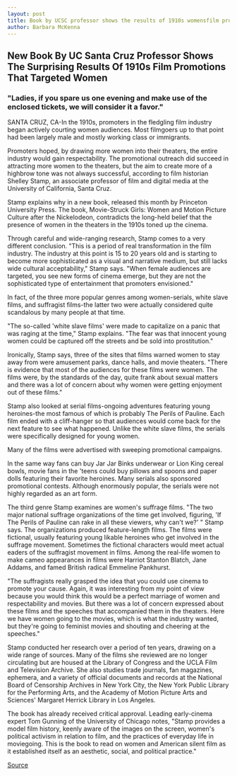 ```yaml
---
layout: post
title: Book by UCSC professor shows the results of 1910s womensfilm promotions
author: Barbara McKenna
---
```


## New Book By UC Santa Cruz Professor Shows The Surprising Results Of 1910s Film Promotions That Targeted Women

### "Ladies, if you spare us one evening and make use of the enclosed tickets, we will consider it a favor."

SANTA CRUZ, CA-In the 1910s, promoters in the fledgling film industry began actively courting women audiences. Most filmgoers up to that point had been largely male and mostly working class or immigrants.

Promoters hoped, by drawing more women into their theaters, the entire industry would gain respectability. The promotional outreach did succeed in attracting more women to the theaters, but the aim to create more of a highbrow tone was not always successful, according to film historian Shelley Stamp, an associate professor of film and digital media at the University of California, Santa Cruz.

Stamp explains why in a new book, released this month by Princeton University Press. The book, Movie-Struck Girls: Women and Motion Picture Culture after the Nickelodeon, contradicts the long-held belief that the presence of women in the theaters in the 1910s toned up the cinema.

Through careful and wide-ranging research, Stamp comes to a very different conclusion. "This is a period of real transformation in the film industry. The industry at this point is 15 to 20 years old and is starting to become more sophisticated as a visual and narrative medium, but still lacks wide cultural acceptability," Stamp says. "When female audiences are targeted, you see new forms of cinema emerge, but they are not the sophisticated type of entertainment that promoters envisioned."

In fact, of the three more popular genres among women-serials, white slave films, and suffragist films-the latter two were actually considered quite scandalous by many people at that time.

"The so-called 'white slave films' were made to capitalize on a panic that was raging at the time," Stamp explains. "The fear was that innocent young women could be captured off the streets and be sold into prostitution."

Ironically, Stamp says, three of the sites that films warned women to stay away from were amusement parks, dance halls, and movie theaters. "There is evidence that most of the audiences for these films were women. The films were, by the standards of the day, quite frank about sexual matters and there was a lot of concern about why women were getting enjoyment out of these films."

Stamp also looked at serial films-ongoing adventures featuring young heroines-the most famous of which is probably The Perils of Pauline. Each film ended with a cliff-hanger so that audiences would come back for the next feature to see what happened. Unlike the white slave films, the serials were specifically designed for young women.

Many of the films were advertised with sweeping promotional campaigns.

In the same way fans can buy Jar Jar Binks underwear or Lion King cereal bowls, movie fans in the 'teens could buy pillows and spoons and paper dolls featuring their favorite heroines. Many serials also sponsored promotional contests. Although enormously popular, the serials were not highly regarded as an art form.

The third genre Stamp examines are women's suffrage films. "The two major national suffrage organizations of the time get involved, figuring, 'If The Perils of Pauline can rake in all these viewers, why can't we?' " Stamp says. The organizations produced feature-length films. The films were fictional, usually featuring young likable heroines who get involved in the suffrage movement. Sometimes the fictional characters would meet actual eaders of the suffragist movement in films. Among the real-life women to make cameo appearances in films were Harriot Stanton Blatch, Jane Addams, and famed British radical Emmeline Pankhurst.

"The suffragists really grasped the idea that you could use cinema to promote your cause. Again, it was interesting from my point of view because you would think this would be a perfect marriage of women and respectability and movies. But there was a lot of concern expressed about these films and the speeches that accompanied them in the theaters. Here we have women going to the movies, which is what the industry wanted, but they're going to feminist movies and shouting and cheering at the speeches."

Stamp conducted her research over a period of ten years, drawing on a wide range of sources. Many of the films she reviewed are no longer circulating but are housed at the Library of Congress and the UCLA Film and Television Archive. She also studies trade journals, fan magazines, ephemera, and a variety of official documents and records at the National Board of Censorship Archives in New York City, the New York Public Library for the Performing Arts, and the Academy of Motion Picture Arts and Sciences' Margaret Herrick Library in Los Angeles.

The book has already received critical approval. Leading early-cinema expert Tom Gunning of the University of Chicago notes, "Stamp provides a model film history, keenly aware of the images on the screen, women's political activism in relation to film, and the practices of everyday life in moviegoing. This is the book to read on women and American silent film as it established itself as an aesthetic, social, and political practice."

[Source](http://www1.ucsc.edu/news_events/press_releases/archive/99-00/05-00/stamp_film.htm "Permalink to Book by UCSC professor shows the results of 1910s womensfilm promotions")